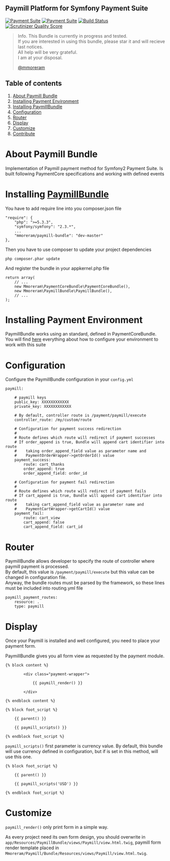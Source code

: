 Paymill Platform for Symfony Payment Suite
-----

[![Payment Suite](http://mmoreram.github.io/PaymentCoreBundle/public/images/payment-suite.png)](https://github.com/mmoreram/PaymentCoreBundle)  [![Payment Suite](http://mmoreram.github.io/PaymentCoreBundle/public/images/still-maintained.png)]()  [![Build Status](https://travis-ci.org/mmoreram/PaymillBundle.png?branch=master)](https://travis-ci.org/mmoreram/PaymillBundle)  [![Scrutinizer Quality Score](https://scrutinizer-ci.com/g/mmoreram/PaymillBundle/badges/quality-score.png?s=561838fdedd54e5d4c05036b8ef46b0bca4b3c48)](https://scrutinizer-ci.com/g/mmoreram/PaymillBundle/)

> Info. This Bundle is currently in progress and tested.  
> If you are interested in using this bundle, please star it and will recieve last notices.  
> All help will be very grateful.  
> I am at your disposal.  
>   
> [@mmoreram](https://github.com/mmoreram)

Table of contents
-----

1.  [About Paymill Bundle](#about-payment-suite)
2.  [Installing Payment Environment](#installing-payment-environment)
3.  [Installing PaymillBundle](#installing-paymillbundle)
4.  [Configuration](#configuration)
5.  [Router](#router)
6.  [Display](#display)
7.  [Customize](#customize)
8.  [Contribute](http://github.com/mmoreram/PaymentCoreBundle/blob/master/Resources/docs/contribute.md)

About Paymill Bundle
=====

Implementation of Paymill payment method for Symfony2 Payment Suite.  Is built following PaymentCore specifications and working with defined events

Installing [PaymillBundle](https://github.com/mmoreram/PaymillBundle)
=====

You have to add require line into you composer.json file

    "require": {
        "php": ">=5.3.3",
        "symfony/symfony": "2.3.*",
        ...
        "mmoreram/paymill-bundle": "dev-master"
    },

Then you have to use composer to update your project dependencies

    php composer.phar update

And register the bundle in your appkernel.php file

    return array(
        // ...
        new Mmoreram\PaymentCoreBundle\PaymentCoreBundle(),
        new Mmoreram\PaymillBundle\PaymillBundle(),
        // ...
    );

Installing Payment Environment
=====

PaymillBundle works using an standard, defined in PaymentCoreBundle. You will find [here](http://github.com/mmoreram/PaymentCoreBundle) everything about how to configure your environment to work with this suite

Configuration
=====

Configure the PaymillBundle configuration in your `config.yml`

    paymill:

        # paymill keys
        public_key: XXXXXXXXXXXX
        private_key: XXXXXXXXXXXX

        # By default, controller route is /payment/paymill/execute
        controller_route: /my/custom/route

        # Configuration for payment success redirection
        #
        # Route defines which route will redirect if payment successes
        # If order_append is true, Bundle will append cart identifier into route
        #    taking order_append_field value as parameter name and
        #    PaymentOrderWrapper->getOrderId() value
        payment_success:
            route: cart_thanks
            order_append: true
            order_append_field: order_id

        # Configuration for payment fail redirection
        #
        # Route defines which route will redirect if payment fails
        # If cart_append is true, Bundle will append cart identifier into route
        #    taking cart_append_field value as parameter name and
        #    PaymentCartWrapper->getCartId() value
        payment_fail:
            route: cart_view
            cart_append: false
            cart_append_field: cart_id

Router
=====

PaymillBundle allows developer to specify the route of controller where paymill payment is processed.  
By default, this value is `/payment/paymill/execute` but this value can be changed in configuration file.  
Anyway, the bundle routes must be parsed by the framework, so these lines must be included into routing.yml file  

    paymill_payment_routes:
        resource: .
        type: paymill

Display
=====

Once your Paymill is installed and well configured, you need to place your payment form.  

PaymillBundle gives you all form view as requested by the payment module.

    {% block content %}

            <div class="payment-wrapper">

                {{ paymill_render() }}

            </div>

    {% endblock content %}

    {% block foot_script %}

        {{ parent() }}

        {{ paymill_scripts() }}

    {% endblock foot_script %}

`paymill_scripts()` first parameter is currency value. By default, this bundle will use currency defined in configuration, but if is set in this method, will use this one.

    {% block foot_script %}

        {{ parent() }}

        {{ paymill_scripts('USD') }}

    {% endblock foot_script %}

Customize
=====

`paymill_render()` only print form in a simple way.  

As every project need its own form design, you should overwrite in `app/Resources/PaymillBundle/views/Paymill/view.html.twig`, paymill form render template placed in `Mmoreram/Paymill/Bundle/Resources/views/Paymill/view.html.twig`.